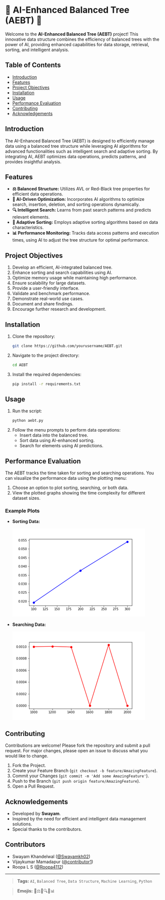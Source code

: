 # 🌳 AI-Enhanced Balanced Tree (AEBT) 🌳

Welcome to the **AI-Enhanced Balanced Tree (AEBT)** project! This innovative data structure combines the efficiency of balanced trees with the power of AI, providing enhanced capabilities for data storage, retrieval, sorting, and intelligent analysis.

## Table of Contents

- [Introduction](#introduction)
- [Features](#features)
- [Project Objectives](#project-objectives)
- [Installation](#installation)
- [Usage](#usage)
- [Performance Evaluation](#performance-evaluation)
- [Contributing](#contributing)
- [Acknowledgements](#acknowledgements)

## Introduction

The AI-Enhanced Balanced Tree (AEBT) is designed to efficiently manage data using a balanced tree structure while leveraging AI algorithms for advanced functionalities such as intelligent search and adaptive sorting. By integrating AI, AEBT optimizes data operations, predicts patterns, and provides insightful analysis.

## Features

- **⚖️ Balanced Structure:** Utilizes AVL or Red-Black tree properties for efficient data operations.
- **🧠 AI-Driven Optimization:** Incorporates AI algorithms to optimize search, insertion, deletion, and sorting operations dynamically.
- **🔍 Intelligent Search:** Learns from past search patterns and predicts relevant elements.
- **🔄 Adaptive Sorting:** Employs adaptive sorting algorithms based on data characteristics.
- **📊 Performance Monitoring:** Tracks data access patterns and execution times, using AI to adjust the tree structure for optimal performance.

## Project Objectives

1. Develop an efficient, AI-integrated balanced tree.
2. Enhance sorting and search capabilities using AI.
3. Optimize memory usage while maintaining high performance.
4. Ensure scalability for large datasets.
5. Provide a user-friendly interface.
6. Validate and benchmark performance.
7. Demonstrate real-world use cases.
8. Document and share findings.
9. Encourage further research and development.

## Installation

1. Clone the repository:
    ```sh
    git clone https://github.com/yourusername/AEBT.git
    ```
2. Navigate to the project directory:
    ```sh
    cd AEBT
    ```
3. Install the required dependencies:
    ```sh
    pip install -r requirements.txt
    ```

## Usage

1. Run the script:
    ```sh
    python aebt.py
    ```
2. Follow the menu prompts to perform data operations:
    - Insert data into the balanced tree.
    - Sort data using AI-enhanced sorting.
    - Search for elements using AI predictions.

## Performance Evaluation

The AEBT tracks the time taken for sorting and searching operations. You can visualize the performance data using the plotting menu:

1. Choose an option to plot sorting, searching, or both data.
2. View the plotted graphs showing the time complexity for different dataset sizes.

### Example Plots

- **Sorting Data:**
 
    ![Sorting Data](sort_plot.png)

- **Searching Data:**
 
    ![Searching Data](search_plot.png)

## Contributing

Contributions are welcome! Please fork the repository and submit a pull request. For major changes, please open an issue to discuss what you would like to change.

1. Fork the Project.
2. Create your Feature Branch (`git checkout -b feature/AmazingFeature`).
3. Commit your Changes (`git commit -m 'Add some AmazingFeature'`).
4. Push to the Branch (`git push origin feature/AmazingFeature`).
5. Open a Pull Request.


## Acknowledgements

- Developed by **Swayam**.
- Inspired by the need for efficient and intelligent data management solutions.
- Special thanks to the contributors.

## Contributors

- Swayam Khandelwal ([@Swayamkh02](https://github.com/Swayamkh02))
- Vijaykumar Mamadapur ([@contributor1](https://github.com/contributor1))
- Roopa L S ([@Roopa4112](https://github.com/Roopa4112))

---

> **Tags:** `AI`, `Balanced Tree`, `Data Structure`, `Machine Learning`, `Python`

> **Emojis:** 🌳⚖️🧠🔍🔄📊
